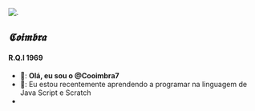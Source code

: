 ![.](https://media.giphy.com/media/xUNd9OKpaXa0fPaS0E/giphy.gif?cid=ecf05e47do49p4p1rrd2abe7589k5v7iy8q3489zszfjd6dw&ep=v1_gifs_search&rid=giphy.gif&ct=g)
##            *𝕮𝖔𝖎𝖒𝖇𝖗𝖆*
#### R.Q.I 1969
- &#129502;: **Olá, eu sou o @Cooimbra7**
- &#127920;: Eu estou recentemente aprendendo a programar na linguagem de Java Script e Scratch
- ![]()
